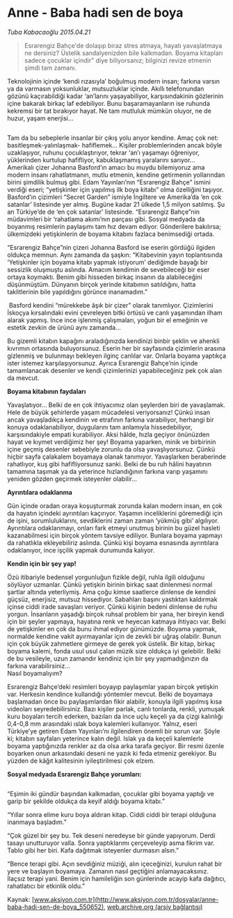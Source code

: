 # Anne - Baba hadi sen de boya

*Tuba Kabacaoğlu 2015.04.21*

<div class="pNewsDetailMainContent" itemprop="articleBody">
 <blockquote>
  <p>
   <span>
    Esrarengiz Bahçe'de dolaşıp biraz stres atmaya, hayatı yavaşlatmaya ne dersiniz? Üstelik sandalyenizden bile kalkmadan. Boyama kitapları sadece çocuklar içindir" diye biliyorsanız; bilginizi revize etmenin şimdi tam zamanı.
   </span>
  </p>
 </blockquote>
 <p>
  Teknolojinin içinde ‘kendi rızasıyla’ boğulmuş modern insan; farkına varsın ya da varmasın yoksunluklar, mutsuzluklar içinde. Akıllı telefonundan gözünü kaçırabildiği kadar ‘an’larını yaşayabiliyor, karşısındakinin gözlerinin içine bakarak birkaç laf edebiliyor. Bunu başaramayanların ise ruhunda kekremsi bir tat bırakıyor hayat. Ne tam mutluluk mümkün oluyor, ne de huzur, yaşam enerjisi...
 </p>
 <p>
  <img alt="" src="http://web.archive.org/web/20150801134846im_/http://medya.aksiyon.com.tr//aksiyon/2015/04/21/567763.jpg "/>
 </p>
 <p>
  Tam da bu sebeplerle insanlar bir çıkış yolu arıyor kendine. Amaç çok net: basitleşmek-yalınlaşmak- hafiflemek... Kişiler problemlerinden ancak böyle uzaklaşıyor, ruhunu çocuklaştırıyor, tekrar ‘an’ı yaşamayı öğreniyor, yüklerinden kurtulup hafifliyor, kabuklaşmamış yaralarını sarıyor...
  <br>
   Amerikalı çizer Johanna Basford’ın amacı bu muydu bilemiyoruz ama modern insanı rahatlatmanın, mutlu etmenin, kendine getirmenin yollarından birini şimdilik bulmuş gibi. Edam Yayınları’nın “Esrarengiz Bahçe” ismini verdiği eseri; “yetişkinler için yapılmış ilk boya kitabı” olma özelliğini taşıyor. Basford’ın çizimleri “Secret Garden” ismiyle İngiltere ve Amerika’da ‘en çok satanlar’ listesinde yer almış. Bugüne kadar 21 ülkede 1,5 milyon satılmış. Şu an Türkiye’de de ‘en çok satanlar’ listesinde. “Esrarengiz Bahçe”nin müdavimleri bir ‘rahatlama akımı’nın parçası gibi. Sosyal medyada da boyanmış resimlerin paylaşımı tam hız devam ediyor. Gönderilere bakılırsa; ülkemizdeki yetişkinlerin de boyama kitabını fazlaca benimsediği ortada.
  </br>
 </p>
 <p>
  “Esrarengiz Bahçe”nin çizeri Johanna Basford ise eserin gördüğü ilgiden oldukça memnun. Aynı zamanda da şaşkın: “Kitabevinin yayın toplantısında ‘Yetişkinler için boyama kitabı yapmak istiyorum’ dediğimde bayağı bir sessizlik oluşmuştu aslında. Amacım kendimin de sevebileceği bir eser ortaya koymaktı. Benim gibi hisseden birkaç insanın da alabileceğini düşünmüştüm. Dünyanın birçok yerinde kitabımın satıldığını, hatta taklitlerinin bile yapıldığını görünce inanamadım.”
 </p>
 <p>
  <img alt="" src="http://web.archive.org/web/20150801134846im_/http://medya.aksiyon.com.tr//aksiyon/2015/04/21/567764.jpg "/>
  Basford kendini “mürekkebe âşık bir çizer” olarak tanımlıyor. Çizimlerini İskoçya kırsalındaki evini çevreleyen bitki örtüsü ve canlı yaşamından ilham alarak yapmış. İnce ince işlenmiş çalışmaları, yoğun bir el emeğinin ve estetik zevkin de ürünü aynı zamanda...
 </p>
 <p>
  Bu gizemli kitabın kapağını araladığınızda kendinizi binbir şeklin ve ahenkli kıvrımın ortasında buluyorsunuz. Eserin her bir sayfasında çizimlerin arasına gizlenmiş ve bulunmayı bekleyen ilginç canlılar var. Onlarla boyama yaptıkça ister istemez karşılaşıyorsunuz. Ayrıca Esrarengiz Bahçe’nin içinde tamamlanacak desenler ve kendi çizimlerinizi yapabileceğiniz pek çok alan da mevcut.
 </p>
 <p>
  <strong>
   Boyama kitabının faydaları
  </strong>
 </p>
 <p>
  Yavaşlatıyor... Belki de en çok ihtiyacımız olan şeylerden biri de yavaşlamak. Hele de büyük şehirlerde yaşam mücadelesi veriyorsanız! Çünkü insan ancak yavaşladıkça kendinin ve etrafının farkına varabiliyor, herhangi bir konuya odaklanabiliyor, duygularını tam anlamıyla hissedebiliyor, karşısındakiyle empati kurabiliyor. Aksi hâlde, hızla geçiyor önünüzden hayat ve kıymet verdiğimiz her şey! Boyama yaparken, minik ve birbirinin içine geçmiş desenler sebebiyle zorunlu da olsa yavaşlıyorsunuz. Çünkü hiçbir sayfa çalakalem boyamaya olanak tanımıyor. Yavaşlarken beraberinde rahatlıyor, kuş gibi hafifliyorsunuz sanki. Belki de bu ruh hâlini hayatının tamamına taşımak ya da yeterince hızlandığının farkına varıp yaşamını yeniden gözden geçirmek isteyenler olabilir…
 </p>
 <p>
  <strong>
   Ayrıntılara odaklanma
  </strong>
 </p>
 <p>
  Gün içinde oradan oraya koşuşturmak zorunda kalan modern insan, en çok da hayatın içindeki ayrıntıları kaçırıyor. Yaşamın inceliklerini göremediği için de işini, sorumluluklarını, sevdiklerini zaman zaman ‘yükmüş gibi’ algılıyor. Ayrıntılara odaklanmayı, onları fark etmeyi unutmuş birinin bu güzel hasleti kazanabilmesi için birçok yöntem tavsiye ediliyor. Bunlara boyama yapmayı da rahatlıkla ekleyebiliriz aslında. Çünkü kişi boyama esnasında ayrıntılara odaklanıyor, ince işçilik yapmak durumunda kalıyor.
 </p>
 <p>
  <strong>
   Kendin için bir şey yap!
  </strong>
 </p>
 <p>
  Özü itibariyle bedensel yorgunluğun fizikle değil, ruhla ilgili olduğunu söylüyor uzmanlar. Çünkü yetişkin birinin birkaç saat dinlenmesi normal şartlar altında yeterliymiş. Ama çoğu kimse saatlerce dinlense de kendini güçsüz, enerjisiz, mutsuz hissediyor. Sabahları başını yastıktan kaldırmak içinse ciddi irade savaşları veriyor. Çünkü kişinin bedeni dinlense de ruhu yorgun. İnsanların yaşadığı birçok ruhsal problem bir yana, her bireyin kendi için bir şeyler yapmaya, hayatına renk ve heyecan katmaya ihtiyacı var. Belki de yetişkinler en çok da bunu ihmal ediyor günümüzde. Boyama yapmak, normalde kendine vakit ayırmayanlar için de zevkli bir uğraş olabilir. Bunun için çok büyük zahmetlere girmeye de gerek yok üstelik. Bir kitap, birkaç boyama kalemi, fonda usul usul çalan müzik size oldukça iyi gelebilir. Belki de bu vesileyle, uzun zamandır kendiniz için bir şey yapmadığınızın da farkına varabilirsiniz…
  <br>
   Nasıl boyamalıyım?
  </br>
 </p>
 <p>
  Esrarengiz Bahçe’deki resimleri boyayıp paylaşımlar yapan birçok yetişkin var. Herkesin kendince kullandığı yöntemler mevcut. Belki de boyamaya başlamadan önce bu paylaşımlardan fikir alabilir, konuyla ilgili yapılmış kısa videoları seyredebilirsiniz. Bazı kişiler parlak, canlı tonlarda, renkli, yumuşak kuru boyaları tercih ederken, bazıları da ince uçlu keçeli ya da çizgi kalınlığı 0,4-0,8 mm arasındaki ıslak boya kalemleri kullanıyor. Yalnız, eseri Türkiye’ye getiren Edam Yayınları’nı ilgilendiren önemli bir sorun var. Şöyle ki; kitabın sayfaları yeterince kalın değil. Islak ya da keçeli kalemlerle boyama yaptığınızda renkler az da olsa arka tarafa geçiyor. Bir resmi özenle boyarken onun arkasındaki deseni ne yazık ki feda etmeniz gerekiyor. Bu yüzden de kâğıt kalitesinin iyileştirilmesi çok elzem.
 </p>
 <p>
  <strong>
   Sosyal medyada Esrarengiz Bahçe yorumları:
  </strong>
 </p>
 <p>
  <img alt="" src="http://web.archive.org/web/20150801134846im_/http://medya.aksiyon.com.tr//aksiyon/2015/04/21/567765.jpg "/>
 </p>
 <p>
  “Eşimin iki gündür başından kalkmadan, çocuklar gibi boyama yaptığı ve garip bir şekilde oldukça da keyif aldığı boyama kitabı.”
 </p>
 <p>
  “Yıllar sonra elime kuru boya aldıran kitap. Ciddi ciddi bir terapi olduğuna inanmaya başladım.”
 </p>
 <p>
  “Çok güzel bir şey bu. Tek deseni neredeyse bir günde yapıyorum. Derdi tasayı unutturuyor valla. Sonra yaptıklarımı çerçeveleyip asma fikrim var. Tablo gibi her biri. Kafa dağıtmak isteyenler durmasın alsın.”
 </p>
 <p>
  “Bence terapi gibi. Açın sevdiğiniz müziği, alın içeceğinizi, kurulun rahat bir yere ve başlayın boyamaya. Zamanın nasıl geçtiğini anlamayacaksınız. İlaçsız terapi yani. Benim için hamileliğin son günlerinde acayip kafa dağıtıcı, rahatlatıcı bir etkinlik oldu.”
 </p>
</div>


Kaynak: [www.aksiyon.com.tr](http://www.aksiyon.com.tr/dosyalar/anne-baba-hadi-sen-de-boya_550652), [web.archive.org (arşiv bağlantısı)](http://web.archive.org/web/20150801134846/http://www.aksiyon.com.tr/dosyalar/anne-baba-hadi-sen-de-boya_550652)
